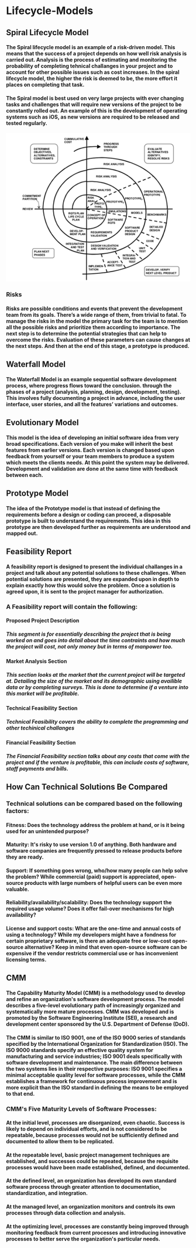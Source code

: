 # Lifecycle-Models

## Spiral Lifecycle Model
#### The Spiral lifecycle model is an example of a risk-driven model. This means that the success of a project depends on how well risk analysis is carried out. Analysis is the process of estimating and monitoring the probability of completing tehnical challanges in your project and to account for other possible issues such as cost increases. In the spiral lifecycle model, the higher the risk is deemed to be, the more effort it places on completing that task.
#### The Spiral model is best used on very large projects with ever changing tasks and challenges that will require new versions of the project to be constantly rolled out. An example of this is the development of operating systems such as iOS, as new versions are required to be released and tested regularly. 
![model](https://github.com/kap14275819/Lifecycle-Models/blob/master/spiral.png)
### Risks
#### Risks are possible conditions and events that prevent the development team from its goals. There’s a wide range of them, from trivial to fatal. To manage the risks in the model the primary task for the team is to mention all the possible risks and prioritize them according to importance. The next step is to determine the potential strategies that can help to overcome the risks. Evaluation of these parameters can cause changes at the next steps. And then at the end of this stage, a prototype is produced.

## Waterfall Model
#### The Waterfall Model is an example sequential software development process, where progress flows toward the conclusion. through the phases of a project (analysis, planning, design, development, testing). This involves fully documenting a project in advance, including the user interface, user stories, and all the features’ variations and outcomes.

## Evolutionary Model
#### This model is the idea of developing an initial software idea from very broad specifications. Each version of you make will inherit the best features from earlier versions. Each version is changed based upon feedback from yourself or your team members to produce a system which meets the clients needs. At this point the system may be delivered. Development and validation are done at the same time with feedback between each.

## Prototype Model
#### The idea of the Prototype model is that instead of defining the requirements before a design or coding can proceed, a disposable prototype is built to understand the requirements. This idea in this prototype are then developed further as requirements are understood and mapped out.

##  Feasibility Report
#### A feasibility report is designed to present the individual challanges in a project and talk about any potential solutions to these challenges. When potential solutions are presented, they are expanded upon in depth to explain exactly how this would solve the problem. Once a solution is agreed upon, it is sent to the project manager for authorization.

### A Feasibility report will contain the following:
#### Proposed Project Description

##### This segment is for essentially describing the project that is being worked on and goes into detail about the time contraints and how much the project will cost, not only money but in terms of manpower too.

#### Market Analysis Section
##### This section looks at the market that the current project will be targeted at. Detailing the size of the market and its demographic using availible data or by completing surveys. This is done to determine if a venture into this market will be profitable.

#### Technical Feasibility Section
##### Technical Feasibility covers the ability to complete the programming and other techinical challanges

#### Financial Feasibility Section
##### The Financial Feasibility section talks about any costs that come with the project and if the venture is profitable, this can include costs of software, staff payments and bills.

## How Can Technical Solutions Be Compared
### Technical solutions can be compared based on the following factors: 
#### Fitness: Does the technology address the problem at hand, or is it being used for an unintended purpose?

#### Maturity: It's risky to use version 1.0 of anything. Both hardware and software companies are frequently pressed to release products before they are ready.

#### Support: If something goes wrong, who/how many people can help solve the problem? While commercial (paid) support is appreciated, open-source products with large numbers of helpful users can be even more valuable.

#### Reliability/availability/scalability: Does the technology support the required usage volume? Does it offer fail-over mechanisms for high availability?

#### License and support costs: What are the one-time and annual costs of using a technology? While my developers might have a fondness for certain proprietary software, is there an adequate free or low-cost open-source alternative? Keep in mind that even open-source software can be expensive if the vendor restricts commercial use or has inconvenient licensing terms.

## CMM
#### The Capability Maturity Model (CMM) is a methodology used to develop and refine an organization's software development process. The model describes a five-level evolutionary path of increasingly organized and systematically more mature processes. CMM was developed and is promoted by the Software Engineering Institute (SEI), a research and development center sponsored by the U.S. Department of Defense (DoD). 
#### The CMM is similar to ISO 9001, one of the ISO 9000 series of standards specified by the International Organization for Standardization (ISO). The ISO 9000 standards specify an effective quality system for manufacturing and service industries; ISO 9001 deals specifically with software development and maintenance. The main difference between the two systems lies in their respective purposes: ISO 9001 specifies a minimal acceptable quality level for software processes, while the CMM establishes a framework for continuous process improvement and is more explicit than the ISO standard in defining the means to be employed to that end.
### CMM's Five Maturity Levels of Software Processes:
#### At the initial level, processes are disorganized, even chaotic. Success is likely to depend on individual efforts, and is not considered to be repeatable, because processes would not be sufficiently defined and documented to allow them to be replicated.
#### At the repeatable level, basic project management techniques are established, and successes could be repeated, because the requisite processes would have been made established, defined, and documented.
#### At the defined level, an organization has developed its own standard software process through greater attention to documentation, standardization, and integration.
#### At the managed level, an organization monitors and controls its own processes through data collection and analysis.
#### At the optimizing level, processes are constantly being improved through monitoring feedback from current processes and introducing innovative processes to better serve the organization's particular needs.

